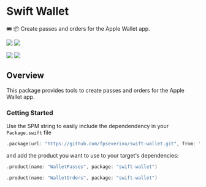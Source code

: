 # Swift Wallet

🎟️ 📦 Create passes and orders for the Apple Wallet app.

[![](https://img.shields.io/endpoint?url=https%3A%2F%2Fswiftpackageindex.com%2Fapi%2Fpackages%2Ffpseverino%2Fswift-wallet%2Fbadge%3Ftype%3Dswift-versions)](https://swiftpackageindex.com/fpseverino/swift-wallet)
[![](https://img.shields.io/endpoint?url=https%3A%2F%2Fswiftpackageindex.com%2Fapi%2Fpackages%2Ffpseverino%2Fswift-wallet%2Fbadge%3Ftype%3Dplatforms)](https://swiftpackageindex.com/fpseverino/swift-wallet)

[![](https://img.shields.io/github/actions/workflow/status/fpseverino/swift-wallet/test.yml?event=push&style=plastic&logo=github&label=tests&logoColor=%23ccc)](https://github.com/fpseverino/swift-wallet/actions/workflows/test.yml)
[![](https://img.shields.io/codecov/c/github/fpseverino/swift-wallet?style=plastic&logo=codecov&label=codecov)](https://codecov.io/github/fpseverino/swift-wallet)

## Overview

This package provides tools to create passes and orders for the Apple Wallet app.

### Getting Started

Use the SPM string to easily include the dependendency in your `Package.swift` file

```swift
.package(url: "https://github.com/fpseverino/swift-wallet.git", from: "0.1.0")
```

and add the product you want to use to your target's dependencies:

```swift
.product(name: "WalletPasses", package: "swift-wallet")
```

```swift
.product(name: "WalletOrders", package: "swift-wallet")
```
